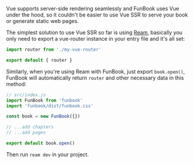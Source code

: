 Vue supports server-side rendering seamlessly and FunBook uses Vue under the hood, so it couldn't be easier to use Vue SSR to serve your book or generate static web pages.

The simplest solution to use Vue SSR so far is using [Ream](https://github.com/ream/ream), basically you  only need to export a vue-router instance in your entry file and it's all set:

```js
import router from './my-vue-router'

export default { router }
```

Similarly, when you're using Ream with FunBook, just export `book.open()`, FunBook will automatically return `router` and other necessary data in this method:

```js
// src/index.js
import FunBook from 'funbook'
import 'funbook/dist/funbook.css'

const book = new FunBook({})

// ...add chapters
// ...add pages

export default book.open()
```

Then run `ream dev` in your project.
